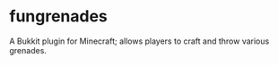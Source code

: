 fungrenades
===========

A Bukkit plugin for Minecraft; allows players to craft and throw various grenades.
